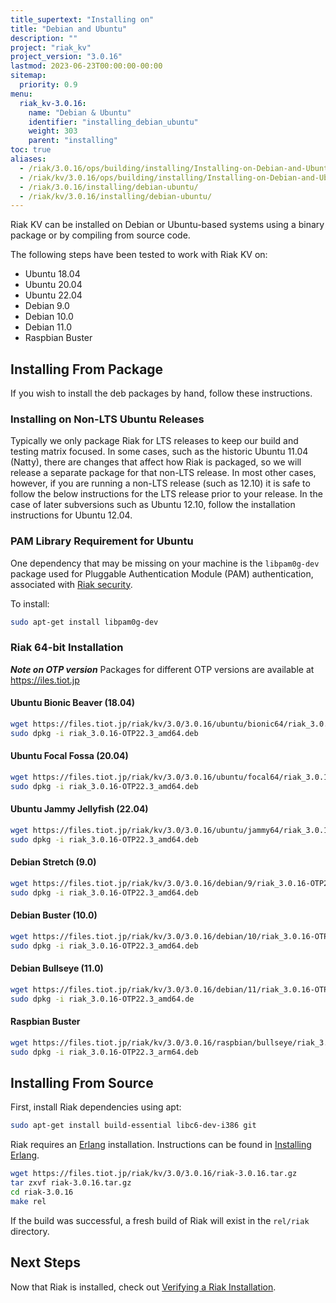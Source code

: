 ```yaml
---
title_supertext: "Installing on"
title: "Debian and Ubuntu"
description: ""
project: "riak_kv"
project_version: "3.0.16"
lastmod: 2023-06-23T00:00:00-00:00
sitemap:
  priority: 0.9
menu:
  riak_kv-3.0.16:
    name: "Debian & Ubuntu"
    identifier: "installing_debian_ubuntu"
    weight: 303
    parent: "installing"
toc: true
aliases:
  - /riak/3.0.16/ops/building/installing/Installing-on-Debian-and-Ubuntu
  - /riak/kv/3.0.16/ops/building/installing/Installing-on-Debian-and-Ubuntu
  - /riak/3.0.16/installing/debian-ubuntu/
  - /riak/kv/3.0.16/installing/debian-ubuntu/
---
```


[install source index]: {{<baseurl>}}riak/kv/3.0.16/setup/installing/source/
[security index]: {{<baseurl>}}riak/kv/3.0.16/using/security/
[install source erlang]: {{<baseurl>}}riak/kv/3.0.16/setup/installing/source/erlang
[install verify]: {{<baseurl>}}riak/kv/3.0.16/setup/installing/verify

Riak KV can be installed on Debian or Ubuntu-based systems using a binary
package or by compiling from source code.

The following steps have been tested to work with Riak KV on:

- Ubuntu 18.04
- Ubuntu 20.04
- Ubuntu 22.04
- Debian 9.0
- Debian 10.0
- Debian 11.0
- Raspbian Buster


## Installing From Package

If you wish to install the deb packages by hand, follow these
instructions.

### Installing on Non-LTS Ubuntu Releases

Typically we only package Riak for LTS releases to keep our build and
testing matrix focused.  In some cases, such as the historic Ubuntu 11.04 (Natty),
there are changes that affect how Riak is packaged, so we will release a
separate package for that non-LTS release. In most other cases, however,
if you are running a non-LTS release (such as 12.10) it is safe to
follow the below instructions for the LTS release prior to your release.
In the case of later subversions such as Ubuntu 12.10, follow the installation instructions for
Ubuntu 12.04.

### PAM Library Requirement for Ubuntu

One dependency that may be missing on your machine is the `libpam0g-dev`
package used for Pluggable Authentication Module (PAM) authentication,
associated with [Riak security][security index].

To install:

```bash
sudo apt-get install libpam0g-dev
```

### Riak 64-bit Installation

***Note on OTP version***
Packages for different OTP versions are available at https://iles.tiot.jp

#### Ubuntu Bionic Beaver (18.04)

```bash
wget https://files.tiot.jp/riak/kv/3.0/3.0.16/ubuntu/bionic64/riak_3.0.16-OTP22.3_amd64.deb
sudo dpkg -i riak_3.0.16-OTP22.3_amd64.deb
```

#### Ubuntu Focal Fossa (20.04)

```bash
wget https://files.tiot.jp/riak/kv/3.0/3.0.16/ubuntu/focal64/riak_3.0.16-OTP22.3_amd64.deb
sudo dpkg -i riak_3.0.16-OTP22.3_amd64.deb
```

#### Ubuntu Jammy Jellyfish (22.04)

```bash
wget https://files.tiot.jp/riak/kv/3.0/3.0.16/ubuntu/jammy64/riak_3.0.16-OTP22.3_amd64.deb
sudo dpkg -i riak_3.0.16-OTP22.3_amd64.deb
```

#### Debian Stretch (9.0)

```bash
wget https://files.tiot.jp/riak/kv/3.0/3.0.16/debian/9/riak_3.0.16-OTP22.3_amd64.deb
sudo dpkg -i riak_3.0.16-OTP22.3_amd64.deb
```

#### Debian Buster (10.0)

```bash
wget https://files.tiot.jp/riak/kv/3.0/3.0.16/debian/10/riak_3.0.16-OTP22.3_amd64.deb
sudo dpkg -i riak_3.0.16-OTP22.3_amd64.deb
```

#### Debian Bullseye (11.0)

```bash
wget https://files.tiot.jp/riak/kv/3.0/3.0.16/debian/11/riak_3.0.16-OTP22.3_amd64.deb
sudo dpkg -i riak_3.0.16-OTP22.3_amd64.de
```

#### Raspbian Buster

```bash
wget https://files.tiot.jp/riak/kv/3.0/3.0.16/raspbian/bullseye/riak_3.0.16-OTP22.3_arm64.deb
sudo dpkg -i riak_3.0.16-OTP22.3_arm64.deb
```

## Installing From Source

First, install Riak dependencies using apt:

```bash
sudo apt-get install build-essential libc6-dev-i386 git
```

Riak requires an [Erlang](http://www.erlang.org/) installation.
Instructions can be found in [Installing Erlang][install source erlang].

```bash
wget https://files.tiot.jp/riak/kv/3.0/3.0.16/riak-3.0.16.tar.gz
tar zxvf riak-3.0.16.tar.gz
cd riak-3.0.16
make rel
```

If the build was successful, a fresh build of Riak will exist in the
`rel/riak` directory.

## Next Steps

Now that Riak is installed, check out [Verifying a Riak Installation][install verify].

